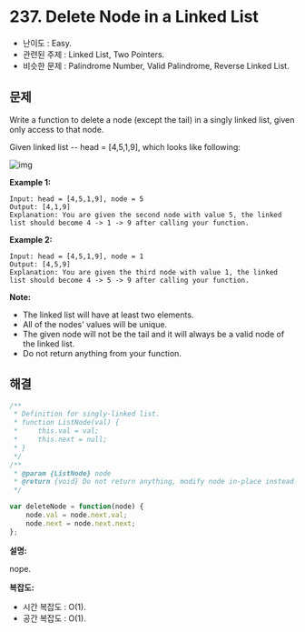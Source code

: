 # 237. Delete Node in a Linked List

- 난이도 : Easy.
- 관련된 주제 : Linked List, Two Pointers.
- 비슷한 문제 : Palindrome Number, Valid Palindrome, Reverse Linked List.

## 문제

Write a function to delete a node (except the tail) in a singly linked list, given only access to that node.

Given linked list -- head = [4,5,1,9], which looks like following:

![img](https://assets.leetcode.com/uploads/2018/12/28/237_example.png)

 

**Example 1:**

```
Input: head = [4,5,1,9], node = 5
Output: [4,1,9]
Explanation: You are given the second node with value 5, the linked list should become 4 -> 1 -> 9 after calling your function.
```

**Example 2:**

```
Input: head = [4,5,1,9], node = 1
Output: [4,5,9]
Explanation: You are given the third node with value 1, the linked list should become 4 -> 5 -> 9 after calling your function.
```

 

**Note:**

- The linked list will have at least two elements.
- All of the nodes' values will be unique.
- The given node will not be the tail and it will always be a valid node of the linked list.
- Do not return anything from your function.

## 해결

```javascript
/**
 * Definition for singly-linked list.
 * function ListNode(val) {
 *     this.val = val;
 *     this.next = null;
 * }
 */
/**
 * @param {ListNode} node
 * @return {void} Do not return anything, modify node in-place instead.
 */

var deleteNode = function(node) {
    node.val = node.next.val;
    node.next = node.next.next;
};
```

**설명:**

nope.

**복잡도:**

- 시간 복잡도 : O(1).
- 공간 복잡도 : O(1).